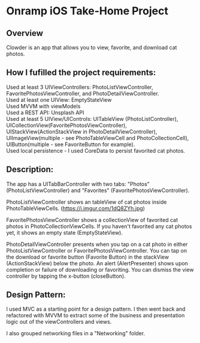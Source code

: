 # Onramp iOS Take-Home Project 

## Overview 
Clowder is an app that allows you to view, favorite, and download cat photos.

## How I fufilled the project requirements:

Used at least 3 UIViewControllers: PhotoListViewController, FavoritePhotosViewController, and PhotoDetailViewController.  
Used at least one UIView: EmptyStateView  
Used MVVM with viewModels  
Used a REST API: Unsplash API  
Used at least 5 UIView/UIControls: UITableView (PhotoListController), UICollectionView(FavoritePhotosViewController), UIStackView(ActionStackView in PhotoDetailViewController), UIImageView(multiple - see PhotoTableViewCell and PhotoCollectionCell), UIButton(multiple - see FavoriteButton for example).   
Used local persistence - I used CoreData to persist favorited cat photos.  
 
## Description:

The app has a UITabBarController with two tabs: "Photos" (PhotoListViewController) and "Favorites" (FavoritePhotosViewController).

PhotoListViewController shows an tableView of cat photos inside PhotoTableViewCells. (https://i.imgur.com/1dQ8ZYh.jpg)

FavoritePhotosViewController shows a collectionView of favorited cat photos in PhotoCollectionViewCells. If you haven't favorited any cat photos yet, it shows an empty state (EmptyStateView).

PhotoDetailViewController presents when you tap on a cat photo in either PhotoListViewController or FavoritePhotosViewController. You can tap on the download or favorite button (Favorite Button) in the stackView (ActionStackView) below the photo. An alert (AlertPresenter) shows upon completion or failure of downloading or favoriting. You can dismiss the view controller by tapping the x-button (closeButton).

## Design Pattern:

I used MVC as a starting point for a design pattern. I then went back and refactored with MVVM to extract some of the business and presentation logic out of the viewControllers and views.

I also grouped networking files in a "Networking" folder.
